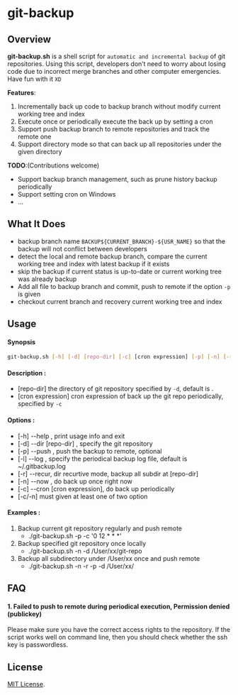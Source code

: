 # git-backup


## Overview

**git-backup.sh** is a shell script for `automatic and incremental backup` of git repositories. Using this script, developers don’t need to worry about losing code due to incorrect merge branches and other computer emergencies. Have fun with it `XD`

**Features**:

1. Incrementally back up code to backup branch without modify current working tree and index
2. Execute once or periodically execute the back up by setting a cron
3. Support push backup branch to remote repositories and track the remote one
4. Support directory mode so that can back up all repositories under the given directory

**TODO**:(Contributions welcome)

- Support backup branch management, such as prune history backup periodically
- Support setting cron on Windows
- ...


## What It Does

- backup branch name `BACKUP${CURRENT_BRANCH}-${USR_NAME}` so that the backup will not conflict between developers
- detect the local and remote backup branch, compare the current working tree and index with latest backup if it exists
- skip the backup if current status is up-to-date or current working tree was already backup
- Add all file to backup branch and commit, push to remote if the option `-p` is given
- checkout current branch and recovery current working tree and index

## Usage

#### Synopsis

``` bash
git-backup.sh [-h] [-d] [repo-dir] [-c] [cron expression] [-p] [-n] [-r] [-l]
```

#### Description :

- [repo-dir]        the directory of git repository specified by `-d`, default is .
- [cron expression] cron expression of back up the git repo periodically,  specified by `-c`

#### Options :

- [-h] --help , print usage info and exit
- [-d] --dir [repo-dir] , specify the git repository
- [-p] --push , push the backup to remote, optional
- [-l] --log  , specify the periodical backup log file, default is ~/.gitbackup.log
- [-r] --recur, dir recurtive mode, backup all subdir at [repo-dir]
- [-n] --now  , do back up once right now
- [-c] --cron [cron expression], do back up periodically
- [-c/-n] must given at least one of two option

#### Examples :

1. Backup current git repository regularly and push remote
	- ./git-backup.sh -p -c '0 12 * * *'
2. Backup specified git repository once locally
	- ./git-backup.sh -n -d /User/xx/git-repo
3. Backup all subdirectory under /User/xx once and push remote
	- ./git-backup.sh -n -r -p -d /User/xx/

## FAQ

#### 1. Failed to push to remote during periodical execution, Permission denied (publickey)

Please make sure you have the correct access rights to the repository. If the script works well on command line, then you should check whether the ssh key is passwordless.

## License

[MIT License](./LICENSE).

